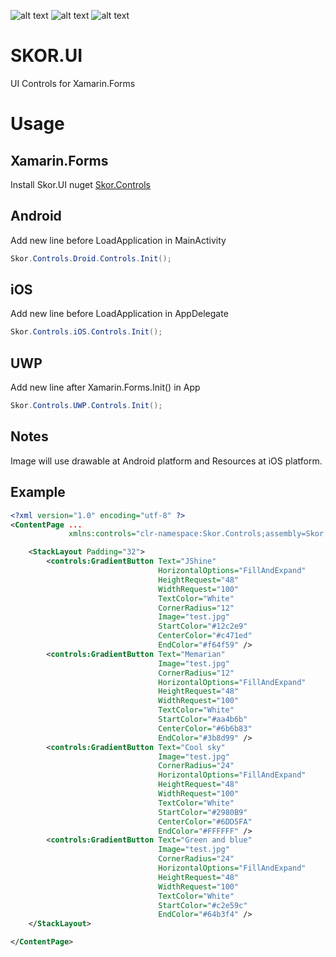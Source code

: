![alt text](https://github.com/skordesign/SKOR.UI/blob/master/Demo/Android.PNG "Android")
![alt text](https://github.com/skordesign/SKOR.UI/blob/master/Demo/iOS.PNG "iOS")
![alt text](https://github.com/skordesign/SKOR.UI/blob/master/Demo/Windows.PNG "Universal Windows Platform")
# SKOR.UI
UI Controls for Xamarin.Forms
# Usage
## Xamarin.Forms
Install Skor.UI nuget
[Skor.Controls](https://www.nuget.org/packages/Skor.Controls/)
## Android
Add new line before LoadApplication in MainActivity
```csharp
Skor.Controls.Droid.Controls.Init();
```
## iOS
Add new line before LoadApplication in AppDelegate
```csharp
Skor.Controls.iOS.Controls.Init();
```
## UWP
Add new line after Xamarin.Forms.Init() in App
```csharp
Skor.Controls.UWP.Controls.Init();
```
## Notes
Image will use drawable at Android platform and Resources at iOS platform.
## Example
```xml
<?xml version="1.0" encoding="utf-8" ?>
<ContentPage ...
             xmlns:controls="clr-namespace:Skor.Controls;assembly=Skor.Controls"...>

    <StackLayout Padding="32">
        <controls:GradientButton Text="JShine"
                                 HorizontalOptions="FillAndExpand"
                                 HeightRequest="48"
                                 WidthRequest="100"
                                 TextColor="White"
                                 CornerRadius="12"
                                 Image="test.jpg"
                                 StartColor="#12c2e9"
                                 CenterColor="#c471ed"
                                 EndColor="#f64f59" />
        <controls:GradientButton Text="Memarian"
                                 Image="test.jpg"
                                 CornerRadius="12"
                                 HorizontalOptions="FillAndExpand"
                                 HeightRequest="48"
                                 WidthRequest="100"
                                 TextColor="White"
                                 StartColor="#aa4b6b"
                                 CenterColor="#6b6b83"
                                 EndColor="#3b8d99" />
        <controls:GradientButton Text="Cool sky"
                                 Image="test.jpg"
                                 CornerRadius="24"
                                 HorizontalOptions="FillAndExpand"
                                 HeightRequest="48"
                                 WidthRequest="100"
                                 TextColor="White"
                                 StartColor="#2980B9"
                                 CenterColor="#6DD5FA"
                                 EndColor="#FFFFFF" />
        <controls:GradientButton Text="Green and blue"
                                 Image="test.jpg"
                                 CornerRadius="24"
                                 HorizontalOptions="FillAndExpand"
                                 HeightRequest="48"
                                 WidthRequest="100"
                                 TextColor="White"
                                 StartColor="#c2e59c"
                                 EndColor="#64b3f4" />
    </StackLayout>

</ContentPage>

```
